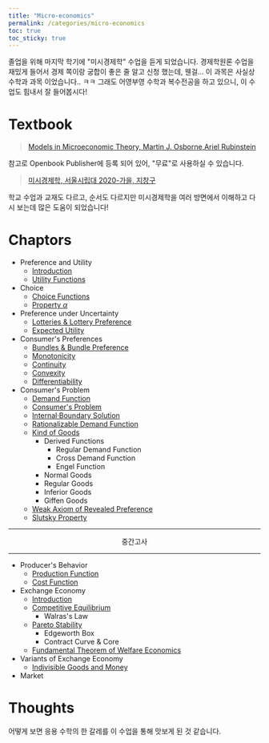 ```yaml
---
title: "Micro-economics"
permalink: /categories/micro-economics
toc: true
toc_sticky: true
---
```


졸업을 위해 마지막 학기에 "미시경제학" 수업을 듣게 되었습니다.
경제학원론 수업을 재밌게 들어서 경제 쪽이랑 궁합이 좋은 줄 알고 신청 했는데, 웬걸... 이 과목은 사실상 수학과 과목 이었습니다.. ㅋㅋ
그래도 어영부영 수학과 복수전공을 하고 있으니, 이 수업도 힘내서 잘 들어봅시다!

# Textbook

> [Models in Microeconomic Theory, Martin J. Osborne,Ariel Rubinstein](https://www.openbookpublishers.com/books/10.11647/obp.0361)

참고로 Openbook Publisher에 등록 되어 있어, "무료"로 사용하실 수 있습니다.

> [미시경제학, 서울시립대 2020-가을, 지창구](https://www.youtube.com/playlist?list=PLhsqVA2TJf4eJ9dcClZ80Ihgh0mCe6Ewv)

학교 수업과 교재도 다르고, 순서도 다르지만 미시경제학을 여러 방면에서 이해하고 다시 보는데 많은 도움이 되었습니다!


# Chaptors

- Preference and Utility
  - [Introduction]((/2025/03/05/preferences/))
  - [Utility Functions](/2025/03/10/utility-functions/)
- Choice
  - [Choice Functions](/2025/03/12/choice-functions/)
  - [Property $\alpha$](/2025/03/17/property-alpha/)
- Preference under Uncertainty
  - [Lotteries & Lottery Preference](/2025/03/19/lotteries/)
  - [Expected Utility](/2025/04/10/expected-utility/)
- Consumer's Preferences
  - [Bundles & Bundle Preference](/2025/04/12/bundles-of-goods/)
  - [Monotonicity](/2025/04/13/bundle-preference-monotonicity/)
  - [Continuity](/2025/04/14/bundle-preference-continuity/)
  - [Convexity](/2025/04/14/bundle-preference-convexity/)
  - [Differentiability](/2025/04/14/bundle-preference-differentiability/)
- Consumer's Problem
  - [Demand Function](/2025/04/21/demand-function/)
  - [Consumer's Problem](/2025/04/22/consumer-problem/)
  - [Internal·Boundary Solution](/2025/05/10/internal-and-boundary-solution/)
  - [Rationalizable Demand Function](/2025/05/10/rationalizable-demand-function/)
  - [Kind of Goods](/2025/05/11/kind-of-goods/)
    - Derived Functions
      - Regular Demand Function
      - Cross Demand Function
      - Engel Function
    - Normal Goods
    - Regular Goods
    - Inferior Goods
    - Giffen Goods
  - [Weak Axiom of Revealed Preference](/2025/05/11/weak-axiom-of-revealed-preferences/)
  - [Slutsky Property](/2025/05/12/slutsky-property/)

<hr/>

<div style="text-align: center">

중간고사

</div>

<hr/>

- Producer's Behavior
  - [Production Function](/2025/05/13/production-function/)
  - [Cost Function](/2025/05/14/cost-function/)
- Exchange Economy
  - [Introduction](/2025/05/14/exchange-economy/)
  - [Competitive Equilibrium](/2025/05/15/competitive-equilibrium/)
    - Walras's Law
  - [Pareto Stability](/2025/05/15/pareto-stability/)
    - Edgeworth Box
    - Contract Curve & Core
  - [Fundamental Theorem of Welfare Economics](/2025/05/17/fundamental-theorem-of-welfare-economics/)
- Variants of Exchange Economy
  - [Indivisible Goods and Money](/2025/05/18/indivisible-goods-and-money/)
- Market

# Thoughts

어떻게 보면 응용 수학의 한 갈레를 이 수업을 통해 맛보게 된 것 같습니다.
